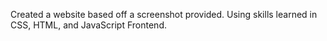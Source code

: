 Created a website based off a screenshot provided. 
Using skills learned in CSS, HTML, and JavaScript Frontend.
